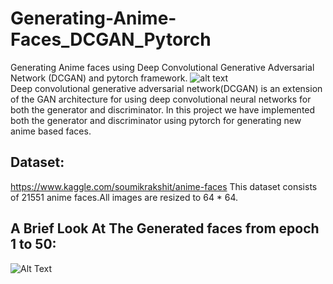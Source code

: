 # Generating-Anime-Faces_DCGAN_Pytorch
Generating Anime faces using  Deep Convolutional Generative Adversarial Network (DCGAN) and pytorch framework.
![alt text](http://uupload.ir/files/cizr_example-of-the-generative-adversarial-network-model-architecture.png) <br>
Deep convolutional generative adversarial network(DCGAN) is an extension of the GAN architecture for using deep convolutional neural networks for both the generator and discriminator.
In this project we have implemented both the generator and discriminator using pytorch for generating new anime based faces.

## Dataset:
https://www.kaggle.com/soumikrakshit/anime-faces
This dataset consists of 21551 anime faces.All images are resized to 64 * 64.

## A Brief Look At The Generated faces from epoch 1 to 50:
![Alt Text](http://uupload.ir/files/wmxa_ezgif.com-video-to-gif.gif)



